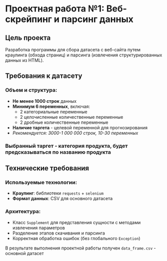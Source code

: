# Проектная работа №1: Веб-скрейпинг и парсинг данных

## Цель проекта
Разработка программы для сбора датасета с веб-сайта путем краулинга (обхода страниц) и парсинга (извлечения структурированных данных из HTML).

## Требования к датасету

### Объем и структура:
- **Не менее 1000 строк** данных
- **Минимум 6 переменных**, включая:
  - 2 категориальные переменные
  - 2 целочисленные количественные переменные  
  - 2 дробные количественные переменные
- **Наличие таргета** - целевой переменной для прогнозирования
- *Рекомендуется: 3000-1 000 000 строк, 10-30 переменных*

### Выбранный таргет - категория продукта, будет предсказываться по названию продукта

## Технические требования

### Используемые технологии:
- **Краулинг**: библиотеки `requests` + `selenium`
- **Формат данных**: CSV для основного датасета

### Архитектура:
- Класс `Supplement` для представления сущности с методами извлечения параметров
- Разделение этапов скачивания и парсинга
- Корректная обработка ошибок (без глобального `Exception`)

В результате выполнения проектной работы получен `data_frame.csv` - основной датасет